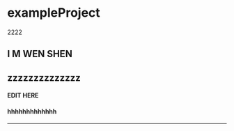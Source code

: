 # exampleProject
2222
## I M WEN SHEN
## zzzzzzzzzzzzzz

#### EDIT HERE

#### hhhhhhhhhhhhh

---------------------
